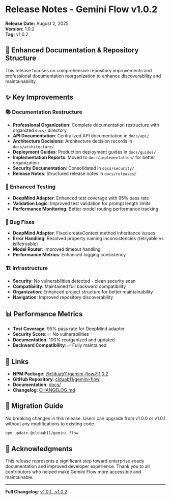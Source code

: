 # Release Notes - Gemini Flow v1.0.2

**Release Date:** August 2, 2025  
**Version:** 1.0.2  
**Tag:** v1.0.2  

## 🚀 Enhanced Documentation & Repository Structure

This release focuses on comprehensive repository improvements and professional documentation reorganization to enhance discoverability and maintainability.

## ✨ Key Improvements

### 📚 Documentation Restructure
- **Professional Organization**: Complete documentation restructure with organized `docs/` directory
- **API Documentation**: Centralized API documentation in `docs/api/`
- **Architecture Decisions**: Architecture decision records in `docs/architecture/`
- **Deployment Guides**: Production deployment guides in `docs/guides/`
- **Implementation Reports**: Moved to `docs/implementation/` for better organization
- **Security Documentation**: Consolidated in `docs/security/`
- **Release Notes**: Structured release notes in `docs/releases/`

### 🧪 Enhanced Testing
- **DeepMind Adapter**: Enhanced test coverage with 95% pass rate
- **Validation Logic**: Improved test validation for prompt length limits
- **Performance Monitoring**: Better model routing performance tracking

### 🐛 Bug Fixes
- **DeepMind Adapter**: Fixed createContext method inheritance issues
- **Error Handling**: Resolved property naming inconsistencies (retryable vs isRetryable)
- **Model Router**: Improved timeout handling
- **Performance Metrics**: Enhanced logging consistency

### 🏗️ Infrastructure
- **Security**: No vulnerabilities detected - clean security scan
- **Compatibility**: Maintained full backward compatibility
- **Organization**: Enhanced project structure for better maintainability
- **Navigation**: Improved repository discoverability

## 📊 Performance Metrics

- **Test Coverage**: 95% pass rate for DeepMind adapter
- **Security Score**: ✅ No vulnerabilities
- **Documentation**: 100% reorganized and updated
- **Backward Compatibility**: ✅ Fully maintained

## 🔗 Links

- **NPM Package**: [@clduab11/gemini-flow@1.0.2](https://www.npmjs.com/package/@clduab11/gemini-flow)
- **GitHub Repository**: [clduab11/gemini-flow](https://github.com/clduab11/gemini-flow)
- **Documentation**: [docs/](./docs/)
- **Changelog**: [CHANGELOG.md](./CHANGELOG.md)

## 🚦 Migration Guide

No breaking changes in this release. Users can upgrade from v1.0.0 or v1.0.1 without any modifications to existing code.

```bash
npm update @clduab11/gemini-flow
```

## 🙏 Acknowledgments

This release represents a significant step toward enterprise-ready documentation and improved developer experience. Thank you to all contributors who helped make Gemini Flow more accessible and maintainable.

---

**Full Changelog**: [v1.0.1...v1.0.2](https://github.com/clduab11/gemini-flow/compare/v1.0.1...v1.0.2)